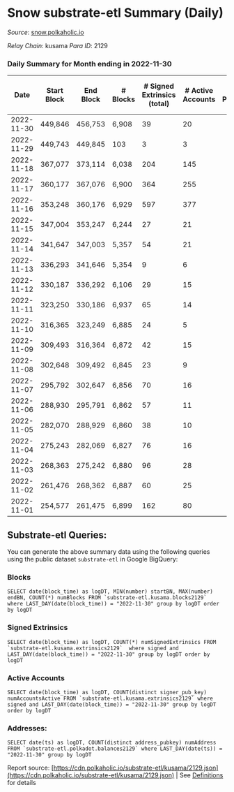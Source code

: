 # Snow substrate-etl Summary (Daily)

_Source_: [snow.polkaholic.io](https://snow.polkaholic.io)

*Relay Chain*: kusama
*Para ID*: 2129



### Daily Summary for Month ending in 2022-11-30


| Date | Start Block | End Block | # Blocks | # Signed Extrinsics (total) | # Active Accounts | # Passive | # New | # Addresses with Balances | # Events | # Transfers | # XCM Transfers In | # XCM Transfers Out |
| ---- | ----------- | --------- | -------- | --------------------------- | ----------------- | --------- | ----- | ------------------------- | -------- | ----------- | ------------------ | ------------------- |
| 2022-11-30 | 449,846 | 456,753 | 6,908  | 39 | 20 |  |  |  | 22,082 | 95  |   |   |
| 2022-11-29 | 449,743 | 449,845 | 103  | 3 | 3 |  |  |  | 340 | 5  |   |   |
| 2022-11-18 | 367,077 | 373,114 | 6,038  | 204 | 145 |  |  |  | 20,565 | 380  |   |   |
| 2022-11-17 | 360,177 | 367,076 | 6,900  | 364 | 255 |  |  |  | 25,907 | 728  |   |   |
| 2022-11-16 | 353,248 | 360,176 | 6,929  | 597 | 377 |  |  |  | 29,533 | 1,210  |   |   |
| 2022-11-15 | 347,004 | 353,247 | 6,244  | 27 | 21 |  |  |  | 19,098 | 39  |   |   |
| 2022-11-14 | 341,647 | 347,003 | 5,357  | 54 | 21 |  |  |  | 16,820 | 56  |   |   |
| 2022-11-13 | 336,293 | 341,646 | 5,354  | 9 | 6 |  |  |  | 16,502 | 26  |   |   |
| 2022-11-12 | 330,187 | 336,292 | 6,106  | 29 | 15 |  |  |  | 19,811 | 83  |   |   |
| 2022-11-11 | 323,250 | 330,186 | 6,937  | 65 | 14 |  |  |  | 21,652 | 83  |   |   |
| 2022-11-10 | 316,365 | 323,249 | 6,885  | 24 | 5 |  |  |  | 21,708 | 47  |   |   |
| 2022-11-09 | 309,493 | 316,364 | 6,872  | 42 | 15 |  |  |  | 23,538 | 160  |   |   |
| 2022-11-08 | 302,648 | 309,492 | 6,845  | 23 | 9 |  |  |  | 22,213 | 89  |   |   |
| 2022-11-07 | 295,792 | 302,647 | 6,856  | 70 | 16 |  |  |  | 23,103 | 148  |   |   |
| 2022-11-06 | 288,930 | 295,791 | 6,862  | 57 | 11 |  |  |  | 22,659 | 138  |   |   |
| 2022-11-05 | 282,070 | 288,929 | 6,860  | 38 | 10 |  |  |  | 23,269 | 127  |   |   |
| 2022-11-04 | 275,243 | 282,069 | 6,827  | 76 | 16 |  |  |  | 24,396 | 171  |   |   |
| 2022-11-03 | 268,363 | 275,242 | 6,880  | 96 | 28 |  |  |  | 25,545 | 219  |   |   |
| 2022-11-02 | 261,476 | 268,362 | 6,887  | 60 | 25 |  |  |  | 28,141 | 298  |   |   |
| 2022-11-01 | 254,577 | 261,475 | 6,899  | 162 | 80 |  |  |  | 31,846 | 838  |   |   |

## Substrate-etl Queries:
You can generate the above summary data using the following queries using the public dataset `substrate-etl` in Google BigQuery:


### Blocks
```
SELECT date(block_time) as logDT, MIN(number) startBN, MAX(number) endBN, COUNT(*) numBlocks FROM `substrate-etl.kusama.blocks2129`  where LAST_DAY(date(block_time)) = "2022-11-30" group by logDT order by logDT
```


### Signed Extrinsics
```
SELECT date(block_time) as logDT, COUNT(*) numSignedExtrinsics FROM `substrate-etl.kusama.extrinsics2129`  where signed and LAST_DAY(date(block_time)) = "2022-11-30" group by logDT order by logDT
```


### Active Accounts
```
SELECT date(block_time) as logDT, COUNT(distinct signer_pub_key) numAccountsActive FROM `substrate-etl.kusama.extrinsics2129` where signed and LAST_DAY(date(block_time)) = "2022-11-30" group by logDT order by logDT
```


### Addresses:
```
SELECT date(ts) as logDT, COUNT(distinct address_pubkey) numAddress FROM `substrate-etl.polkadot.balances2129` where LAST_DAY(date(ts)) = "2022-11-30" group by logDT
```



Report source: [https://cdn.polkaholic.io/substrate-etl/kusama/2129.json](https://cdn.polkaholic.io/substrate-etl/kusama/2129.json) | See [Definitions](/DEFINITIONS.md) for details
